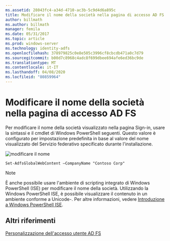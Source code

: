 ```yaml
---
ms.assetid: 28043fc4-a34d-4710-ac3b-5c9d4d6a895c
title: Modificare il nome della società nella pagina di accesso AD FS
author: billmath
ms.author: billmath
manager: femila
ms.date: 05/31/2017
ms.topic: article
ms.prod: windows-server
ms.technology: identity-adfs
ms.openlocfilehash: 378979825c0e8e505c3996cf8cbcdb471a0c7d79
ms.sourcegitcommit: b00d7c8968c4adc8f699dbee694afe6ed36bc9de
ms.translationtype: MT
ms.contentlocale: it-IT
ms.lasthandoff: 04/08/2020
ms.locfileid: "80859964"
---
```

# <a name="change-the-company-name-on-the-ad-fs-sign-in-page"></a>Modificare il nome della società nella pagina di accesso AD FS
 
Per modificare il nome della società visualizzato nella pagina Sign\-in, usare la sintassi e il cmdlet di Windows PowerShell seguenti. Questo valore è configurato per impostazione predefinita in base al valore del nome visualizzato del Servizio federativo specificato durante l'installazione.  

![modificare il nome](media/AD-FS-user-sign-in-customization/ADFS_Blue_Custom1.png)
  
  
    Set-AdfsGlobalWebContent –CompanyName "Contoso Corp"  
 
  
> [!NOTE]  
> È anche possibile usare l'ambiente di scripting integrato di Windows PowerShell \(ISE\) per modificare il nome della società. Utilizzando la Windows PowerShell ISE, è possibile visualizzare il contenuto in un ambiente conforme a Unicode\-. Per altre informazioni, vedere [Introduzione a Windows PowerShell ISE](https://technet.microsoft.com/library/dd315244.aspx).  

## <a name="additional-references"></a>Altri riferimenti 
[Personalizzazione dell'accesso utente AD FS](AD-FS-user-sign-in-customization.md)  
  
